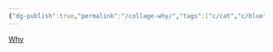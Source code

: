 ```yaml
---
{"dg-publish":true,"permalink":"/collage-why/","tags":["c/cat","c/blue","c/Y","c/heart","c/purple","c/flat-background","c/letters"],"created":"2024-01-02T20:25:23.194-05:00","updated":"2024-01-02T20:26:31.593-05:00"}
---
```



[Why](https://www.instagram.com/p/CF0EqSsBHV8/?img_index=1)
